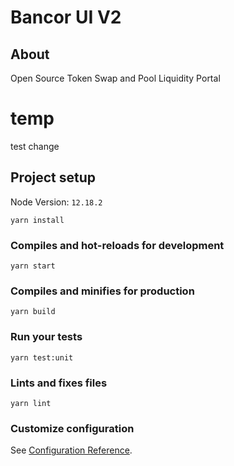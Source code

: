 # Bancor UI V2

## About

Open Source Token Swap and Pool Liquidity Portal

# temp

test change

## Project setup

Node Version: `12.18.2`

```
yarn install
```

### Compiles and hot-reloads for development

```
yarn start
```

### Compiles and minifies for production

```
yarn build
```

### Run your tests

```
yarn test:unit
```

### Lints and fixes files

```
yarn lint
```

### Customize configuration

See [Configuration Reference](https://cli.vuejs.org/config/).
